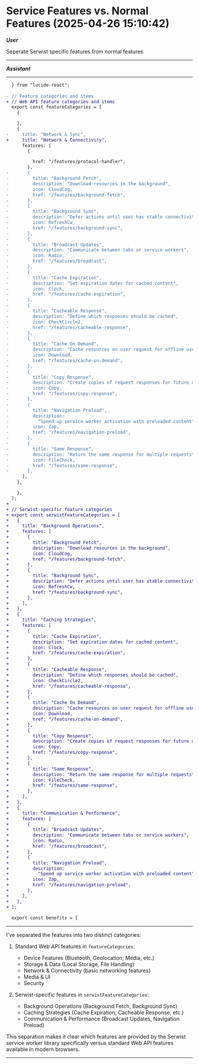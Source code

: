 <!-- Generated by SpecStory -->

# Service Features vs. Normal Features (2025-04-26 15:10:42)

_**User**_

Seperate Serwist specific features from normal features

---

_**Assistant**_



---

```diff
  } from "lucide-react";
  
- // Feature categories and items
+ // Web API feature categories and items
  export const featureCategories = [
    {
```

```diff
    },
    {
-     title: "Network & Sync",
+     title: "Network & Connectivity",
      features: [
        {
```

```diff
          href: "/features/protocol-handler",
        },
-       {
-         title: "Background Fetch",
-         description: "Download resources in the background",
-         icon: CloudCog,
-         href: "/features/background-fetch",
-       },
-       {
-         title: "Background Sync",
-         description: "Defer actions until user has stable connectivity",
-         icon: RefreshCw,
-         href: "/features/background-sync",
-       },
-       {
-         title: "Broadcast Updates",
-         description: "Communicate between tabs or service workers",
-         icon: Radio,
-         href: "/features/broadcast",
-       },
-       {
-         title: "Cache Expiration",
-         description: "Set expiration dates for cached content",
-         icon: Clock,
-         href: "/features/cache-expiration",
-       },
-       {
-         title: "Cacheable Response",
-         description: "Define which responses should be cached",
-         icon: CheckCircle2,
-         href: "/features/cacheable-response",
-       },
-       {
-         title: "Cache On Demand",
-         description: "Cache resources on user request for offline use",
-         icon: Download,
-         href: "/features/cache-on-demand",
-       },
-       {
-         title: "Copy Response",
-         description: "Create copies of request responses for future use",
-         icon: Copy,
-         href: "/features/copy-response",
-       },
-       {
-         title: "Navigation Preload",
-         description:
-           "Speed up service worker activation with preloaded content",
-         icon: Zap,
-         href: "/features/navigation-preload",
-       },
-       {
-         title: "Same Response",
-         description: "Return the same response for multiple requests",
-         icon: FileCheck,
-         href: "/features/same-response",
-       },
      ],
    },
```

```diff
    },
  ];
+ 
+ // Serwist-specific feature categories
+ export const serwistFeatureCategories = [
+   {
+     title: "Background Operations",
+     features: [
+       {
+         title: "Background Fetch",
+         description: "Download resources in the background",
+         icon: CloudCog,
+         href: "/features/background-fetch",
+       },
+       {
+         title: "Background Sync",
+         description: "Defer actions until user has stable connectivity",
+         icon: RefreshCw,
+         href: "/features/background-sync",
+       },
+     ],
+   },
+   {
+     title: "Caching Strategies",
+     features: [
+       {
+         title: "Cache Expiration",
+         description: "Set expiration dates for cached content",
+         icon: Clock,
+         href: "/features/cache-expiration",
+       },
+       {
+         title: "Cacheable Response",
+         description: "Define which responses should be cached",
+         icon: CheckCircle2,
+         href: "/features/cacheable-response",
+       },
+       {
+         title: "Cache On Demand",
+         description: "Cache resources on user request for offline use",
+         icon: Download,
+         href: "/features/cache-on-demand",
+       },
+       {
+         title: "Copy Response",
+         description: "Create copies of request responses for future use",
+         icon: Copy,
+         href: "/features/copy-response",
+       },
+       {
+         title: "Same Response",
+         description: "Return the same response for multiple requests",
+         icon: FileCheck,
+         href: "/features/same-response",
+       },
+     ],
+   },
+   {
+     title: "Communication & Performance",
+     features: [
+       {
+         title: "Broadcast Updates",
+         description: "Communicate between tabs or service workers",
+         icon: Radio,
+         href: "/features/broadcast",
+       },
+       {
+         title: "Navigation Preload",
+         description:
+           "Speed up service worker activation with preloaded content",
+         icon: Zap,
+         href: "/features/navigation-preload",
+       },
+     ],
+   },
+ ];
  
  export const benefits = [
```

---

I've separated the features into two distinct categories:

1. Standard Web API features in `featureCategories`:
   - Device Features (Bluetooth, Geolocation, Media, etc.)
   - Storage & Data (Local Storage, File Handling)
   - Network & Connectivity (basic networking features)
   - Media & UI
   - Security

2. Serwist-specific features in `serwistFeatureCategories`:
   - Background Operations (Background Fetch, Background Sync)
   - Caching Strategies (Cache Expiration, Cacheable Response, etc.)
   - Communication & Performance (Broadcast Updates, Navigation Preload)

This separation makes it clear which features are provided by the Serwist service worker library specifically versus standard Web API features available in modern browsers.

---

